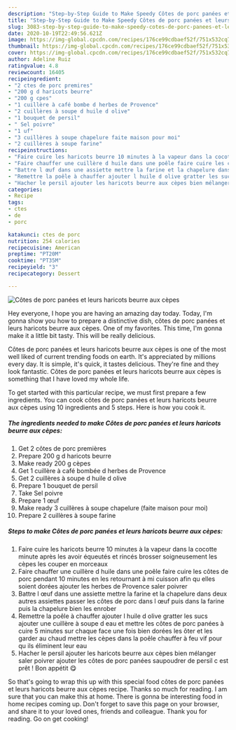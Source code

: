 ```yaml
---
description: "Step-by-Step Guide to Make Speedy Côtes de porc panées et leurs haricots beurre aux cèpes"
title: "Step-by-Step Guide to Make Speedy Côtes de porc panées et leurs haricots beurre aux cèpes"
slug: 3083-step-by-step-guide-to-make-speedy-cotes-de-porc-panees-et-leurs-haricots-beurre-aux-cepes
date: 2020-10-19T22:49:56.621Z
image: https://img-global.cpcdn.com/recipes/176ce99cdbaef52f/751x532cq70/cotes-de-porc-panees-et-leurs-haricots-beurre-aux-cepes-photo-principale-de-la-recette.jpg
thumbnail: https://img-global.cpcdn.com/recipes/176ce99cdbaef52f/751x532cq70/cotes-de-porc-panees-et-leurs-haricots-beurre-aux-cepes-photo-principale-de-la-recette.jpg
cover: https://img-global.cpcdn.com/recipes/176ce99cdbaef52f/751x532cq70/cotes-de-porc-panees-et-leurs-haricots-beurre-aux-cepes-photo-principale-de-la-recette.jpg
author: Adeline Ruiz
ratingvalue: 4.8
reviewcount: 16405
recipeingredient:
- "2 ctes de porc premires"
- "200 g d haricots beurre"
- "200 g cpes"
- "1 cuillère à café bombe d herbes de Provence"
- "2 cuillères à soupe d huile d olive"
- "1 bouquet de persil"
- " Sel poivre"
- "1 uf"
- "3 cuillères à soupe chapelure faite maison pour moi"
- "2 cuillères à soupe farine"
recipeinstructions:
- "Faire cuire les haricots beurre 10 minutes à la vapeur dans la cocotte minute après les avoir équeutés et rincés brosser soigneusement les cèpes les couper en morceaux"
- "Faire chauffer une cuillère d huile dans une poêle faire cuire les côtes de porc pendant 10 minutes en les retournant à mi cuisson afin qu elles soient dorées ajouter les herbes de Provence saler poivrer"
- "Battre l œuf dans une assiette mettre la farine et la chapelure dans deux autres assiettes passer les côtes de porc dans l œuf puis dans la farine puis la chapelure bien les enrober"
- "Remettre la poêle à chauffer ajouter l huile d olive gratter les sucs ajouter une cuillère à soupe d eau et mettre les côtes de porc panées à cuire 5 minutes sur chaque face une fois bien dorées les ôter et les garder au chaud mettre les cèpes dans la poêle chauffer à feu vif pour qu ils éliminent leur eau"
- "Hacher le persil ajouter les haricots beurre aux cèpes bien mélanger saler poivrer ajouter les côtes de porc panées saupoudrer de persil c est prêt ! Bon appétit 😋"
categories:
- Recipe
tags:
- ctes
- de
- porc

katakunci: ctes de porc 
nutrition: 254 calories
recipecuisine: American
preptime: "PT20M"
cooktime: "PT35M"
recipeyield: "3"
recipecategory: Dessert

---
```



![Côtes de porc panées et leurs haricots beurre aux cèpes](https://img-global.cpcdn.com/recipes/176ce99cdbaef52f/751x532cq70/cotes-de-porc-panees-et-leurs-haricots-beurre-aux-cepes-photo-principale-de-la-recette.jpg)

Hey everyone, I hope you are having an amazing day today. Today, I'm gonna show you how to prepare a distinctive dish, côtes de porc panées et leurs haricots beurre aux cèpes. One of my favorites. This time, I'm gonna make it a little bit tasty. This will be really delicious.



Côtes de porc panées et leurs haricots beurre aux cèpes is one of the most well liked of current trending foods on earth. It's appreciated by millions every day. It is simple, it's quick, it tastes delicious. They're fine and they look fantastic. Côtes de porc panées et leurs haricots beurre aux cèpes is something that I have loved my whole life.


To get started with this particular recipe, we must first prepare a few ingredients. You can cook côtes de porc panées et leurs haricots beurre aux cèpes using 10 ingredients and 5 steps. Here is how you cook it.

<!--inarticleads1-->

##### The ingredients needed to make Côtes de porc panées et leurs haricots beurre aux cèpes:

1. Get 2 côtes de porc premières
1. Prepare 200 g d haricots beurre
1. Make ready 200 g cèpes
1. Get 1 cuillère à café bombée d herbes de Provence
1. Get 2 cuillères à soupe d huile d olive
1. Prepare 1 bouquet de persil
1. Take  Sel poivre
1. Prepare 1 œuf
1. Make ready 3 cuillères à soupe chapelure (faite maison pour moi)
1. Prepare 2 cuillères à soupe farine




<!--inarticleads2-->

##### Steps to make Côtes de porc panées et leurs haricots beurre aux cèpes:

1. Faire cuire les haricots beurre 10 minutes à la vapeur dans la cocotte minute après les avoir équeutés et rincés brosser soigneusement les cèpes les couper en morceaux
1. Faire chauffer une cuillère d huile dans une poêle faire cuire les côtes de porc pendant 10 minutes en les retournant à mi cuisson afin qu elles soient dorées ajouter les herbes de Provence saler poivrer
1. Battre l œuf dans une assiette mettre la farine et la chapelure dans deux autres assiettes passer les côtes de porc dans l œuf puis dans la farine puis la chapelure bien les enrober
1. Remettre la poêle à chauffer ajouter l huile d olive gratter les sucs ajouter une cuillère à soupe d eau et mettre les côtes de porc panées à cuire 5 minutes sur chaque face une fois bien dorées les ôter et les garder au chaud mettre les cèpes dans la poêle chauffer à feu vif pour qu ils éliminent leur eau
1. Hacher le persil ajouter les haricots beurre aux cèpes bien mélanger saler poivrer ajouter les côtes de porc panées saupoudrer de persil c est prêt ! Bon appétit 😋




So that's going to wrap this up with this special food côtes de porc panées et leurs haricots beurre aux cèpes recipe. Thanks so much for reading. I am sure that you can make this at home. There is gonna be interesting food in home recipes coming up. Don't forget to save this page on your browser, and share it to your loved ones, friends and colleague. Thank you for reading. Go on get cooking!

